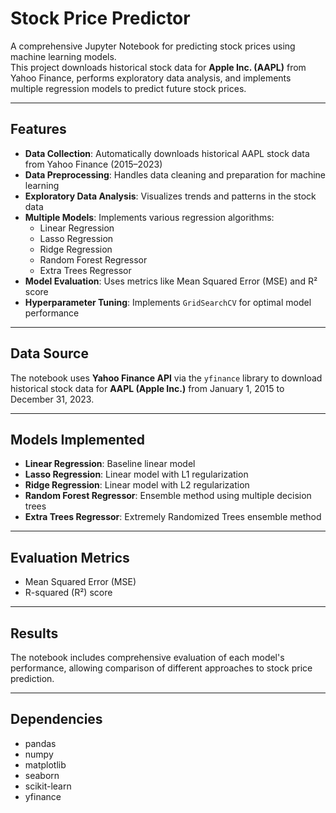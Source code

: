 # Stock Price Predictor

A comprehensive Jupyter Notebook for predicting stock prices using machine learning models.  
This project downloads historical stock data for **Apple Inc. (AAPL)** from Yahoo Finance, performs exploratory data analysis, and implements multiple regression models to predict future stock prices.

---

## Features
- **Data Collection**: Automatically downloads historical AAPL stock data from Yahoo Finance (2015–2023)  
- **Data Preprocessing**: Handles data cleaning and preparation for machine learning  
- **Exploratory Data Analysis**: Visualizes trends and patterns in the stock data  
- **Multiple Models**: Implements various regression algorithms:
  - Linear Regression  
  - Lasso Regression  
  - Ridge Regression  
  - Random Forest Regressor  
  - Extra Trees Regressor  
- **Model Evaluation**: Uses metrics like Mean Squared Error (MSE) and R² score  
- **Hyperparameter Tuning**: Implements `GridSearchCV` for optimal model performance  

---

## Data Source
The notebook uses **Yahoo Finance API** via the `yfinance` library to download historical stock data for **AAPL (Apple Inc.)** from January 1, 2015 to December 31, 2023.

---

## Models Implemented
- **Linear Regression**: Baseline linear model  
- **Lasso Regression**: Linear model with L1 regularization  
- **Ridge Regression**: Linear model with L2 regularization  
- **Random Forest Regressor**: Ensemble method using multiple decision trees  
- **Extra Trees Regressor**: Extremely Randomized Trees ensemble method  

---

## Evaluation Metrics
- Mean Squared Error (MSE)  
- R-squared (R²) score  

---

## Results
The notebook includes comprehensive evaluation of each model's performance, allowing comparison of different approaches to stock price prediction.

---

## Dependencies
- pandas  
- numpy  
- matplotlib  
- seaborn  
- scikit-learn  
- yfinance  
